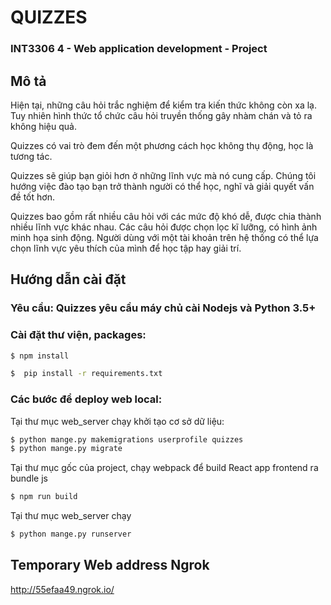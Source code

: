 # QUIZZES
### INT3306 4 - Web application development - Project

## Mô tả

Hiện tại, những câu hỏi trắc nghiệm để kiểm tra kiến thức không còn xa lạ. Tuy nhiên hình thức tổ chức câu hỏi truyền thống gây nhàm chán và tỏ ra không hiệu quả.

Quizzes có vai trò đem đến một phương cách học không thụ động, học là tương tác.

Quizzes sẽ giúp bạn giỏi hơn ở những lĩnh vực mà nó cung cấp. Chúng tôi hướng việc đào tạo bạn trở thành người có thể học, nghĩ và giải quyết vấn đề tốt hơn.

Quizzes bao gồm rất nhiều câu hỏi với các mức độ khó dễ, được chia thành nhiều lĩnh vực khác nhau. Các câu hỏi được chọn lọc kĩ lưỡng, có hình ảnh minh họa sinh động. Người dùng với một tài khoản trên hệ thống có thể lựa chọn lĩnh vực yêu thích của mình để học tập hay giải trí.

## Hướng dẫn cài đặt
### Yêu cầu: Quizzes yêu cầu máy chủ cài Nodejs và Python 3.5+
### Cài đặt thư viện, packages: 
```sh
$ npm install

$  pip install -r requirements.txt
```
### Các bước để deploy web local:

Tại thư mục web_server chạy khởi tạo cơ sở dữ liệu: 
```sh
$ python mange.py makemigrations userprofile quizzes
$ python mange.py migrate
```
Tại thư mục gốc của project, chạy webpack để build React app frontend ra bundle js
```sh
$ npm run build
```
Tại thư mục web_server chạy 
```sh
$ python mange.py runserver
```

## Temporary Web address Ngrok
http://55efaa49.ngrok.io/
